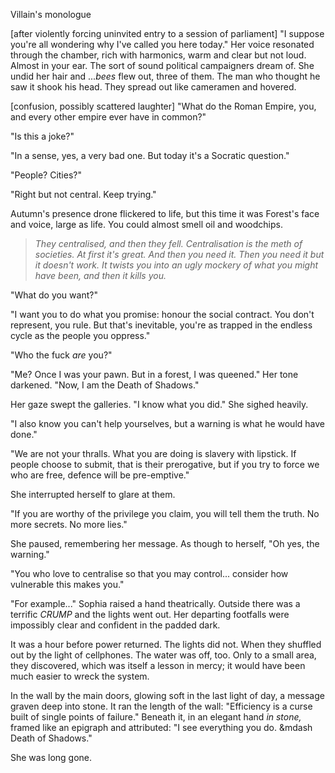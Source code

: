 Villain's monologue

[after violently forcing uninvited entry to a session of parliament]
"I suppose you're all wondering why I've called you here today." Her voice resonated through the chamber, rich with harmonics, warm and clear but not loud. Almost in your ear. The sort of sound political campaigners dream of. She undid her hair and ..._bees_ flew out, three of them. The man who thought he saw it shook his head. They spread out like cameramen and hovered.

[confusion, possibly scattered laughter]
"What do the Roman Empire, you, and every other empire ever have in common?"

"Is this a joke?"

"In a sense, yes, a very bad one. But today it's a Socratic question."

"People? Cities?"

"Right but not central. Keep trying."

Autumn's presence drone flickered to life, but this time it was Forest's face and voice, large as life. You could almost smell oil and woodchips.

> _They centralised, and then they fell. Centralisation is the meth of societies. At first it's great. And then you need it. Then you need it but it doesn't work. It twists you into an ugly mockery of what you might have been, and then it kills you._

"What do you want?"

"I want you to do what you promise: honour the social contract. You don't represent, you rule. But that's inevitable, you're as trapped in the endless cycle as the people you oppress."

"Who the fuck _are_ you?"

"Me? Once I was your pawn. But in a forest, I was queened." Her tone darkened. "Now, I am the Death of Shadows."

Her gaze swept the galleries. "I know what you did." She sighed heavily.

"I also know you can't help yourselves, but a warning is what he would have done."

"We are not your thralls. What you are doing is slavery with lipstick. If people choose to submit, that is their prerogative, but if you try to force we who are free, defence will be pre-emptive."

She interrupted herself to glare at them.

"If you are worthy of the privilege you claim, you will tell them the truth. No more secrets. No more lies."

She paused, remembering her message. As though to herself, "Oh yes, the warning."

"You who love to centralise so that you may control... consider how vulnerable this makes you."

"For example..." Sophia raised a hand theatrically. Outside there was a terrific _CRUMP_ and the lights went out. Her departing footfalls were impossibly clear and confident in the padded dark. 

It was a hour before power returned. The lights did not. When they shuffled out by the light of cellphones. The water was off, too. Only to a small area, they discovered, which was itself a lesson in mercy; it would have been much easier to wreck the system.

In the wall by the main doors, glowing soft in the last light of day, a message graven deep into stone. It ran the length of the wall: "Efficiency is a curse built of single points of failure." Beneath it, in an elegant hand _in stone,_ framed like an epigraph and attributed: "I see everything you do. &mdash Death of Shadows."

She was long gone.
